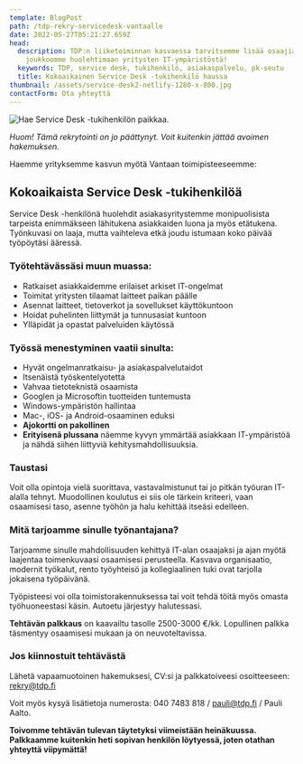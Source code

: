 ```yaml
---
template: BlogPost
path: /tdp-rekry-servicedesk-vantaalle
date: 2022-05-27T05:21:27.659Z
head:
  description: TDP:n liiketoiminnan kasvaessa tarvitsemme lisää osaajia. Tule
    joukkoomme huolehtimaan yritysten IT-ympäristöstä!
  keywords: TDP, service desk, tukihenkilö, asiakaspalvelu, pk-seutu
  title: Kokoaikainen Service Desk -tukihenkilö haussa
thumbnail: /assets/service-desk2-netlify-1280-x-800.jpg
contactForm: Ota yhteyttä
---
```

![Hae Service Desk -tukihenkilön paikkaa.](/assets/service-desk2-netlify-1280-x-800.jpg)

*Huom! Tämä rekrytointi on jo päättynyt. Voit kuitenkin jättää avoimen hakemuksen.*

Haemme yrityksemme kasvun myötä Vantaan toimipisteeseemme: 

## **Kokoaikaista Service Desk -tukihenkilöä**

Service Desk -henkilönä huolehdit asiakasyritystemme monipuolisista tarpeista enimmäkseen lähitukena asiakkaiden luona ja myös etätukena. Työnkuvasi on laaja, mutta vaihteleva etkä joudu istumaan koko päivää työpöytäsi ääressä. 

### Työtehtävässäsi muun muassa:

* Ratkaiset asiakkaidemme erilaiset arkiset IT-ongelmat
* Toimitat yritysten tilaamat laitteet paikan päälle
* Asennat laitteet, tietoverkot ja sovellukset käyttökuntoon
* Hoidat puhelinten liittymät ja tunnusasiat kuntoon
* Ylläpidät ja opastat palveluiden käytössä

### Työssä menestyminen vaatii sinulta:

* Hyvät ongelmanratkaisu- ja asiakaspalvelutaidot
* Itsenäistä työskentelyotetta
* Vahvaa tietoteknistä osaamista
* Googlen ja Microsoftin tuotteiden tuntemusta
* Windows-ympäristön hallintaa
* Mac-, iOS- ja Android-osaaminen eduksi
* **Ajokortti on pakollinen**
* **Erityisenä plussana** näemme kyvyn ymmärtää asiakkaan IT-ympäristöä ja nähdä siihen liittyviä kehitysmahdollisuuksia.

### Taustasi

Voit olla opintoja vielä suorittava, vastavalmistunut tai jo pitkän työuran IT-alalla tehnyt. Muodollinen koulutus ei siis ole tärkein kriteeri, vaan osaamisesi taso, asenne työhön ja halu kehittää itseäsi edelleen. 

### Mitä tarjoamme sinulle työnantajana?

Tarjoamme sinulle mahdollisuuden kehittyä IT-alan osaajaksi ja ajan myötä laajentaa toimenkuvaasi osaamisesi perusteella. Kasvava organisaatio, modernit työkalut, rento työyhteisö ja kollegiaalinen tuki ovat tarjolla jokaisena työpäivänä. 

Työpisteesi voi olla toimistorakennuksessa tai voit tehdä töitä myös omasta työhuoneestasi käsin. Autoetu järjestyy halutessasi.

**Tehtävän palkkaus** on kaavailtu tasolle 2500-3000 €/kk. Lopullinen palkka täsmentyy osaamisesi mukaan ja on neuvoteltavissa. 

### Jos kiinnostuit tehtävästä

Lähetä vapaamuotoinen hakemuksesi, CV:si ja palkkatoiveesi osoitteeseen: [rekry@tdp.fi](mailto:rekry@tdp.fi) 

Voit myös kysyä lisätietoja numerosta: 040 7483 818 / [pauli@tdp.fi](mailto:pauli@tdp.fi) / Pauli Aalto. 

**Toivomme tehtävän tulevan täytetyksi viimeistään heinäkuussa. Palkkaamme kuitenkin heti sopivan henkilön löytyessä, joten otathan yhteyttä viipymättä!**